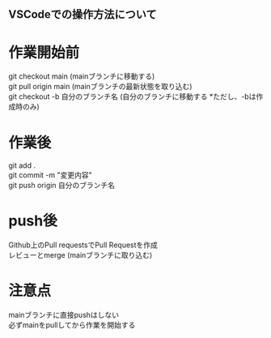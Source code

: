 ## VSCodeでの操作方法について  <!--#を1〜6個置くとサイズが大から小の見出し-->
# 作業開始前  
git checkout main (mainブランチに移動する)  
git pull origin main (mainブランチの最新状態を取り込む)  
git checkout -b 自分のブランチ名 (自分のブランチに移動する *ただし、-bは作成時のみ)  
# 作業後  
git add .  
git commit -m "変更内容"  
git push origin 自分のブランチ名  
# push後
Github上のPull requestsでPull Requestを作成  
レビューとmerge (mainブランチに取り込む)  
<!--半角スペース2つで改行-->
# 注意点
mainブランチに直接pushはしない  
必ずmainをpullしてから作業を開始する  
